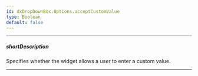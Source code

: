 ```yaml
---
id: dxDropDownBox.Options.acceptCustomValue
type: Boolean
default: false
---
```

---
##### shortDescription
Specifies whether the widget allows a user to enter a custom value.

---
